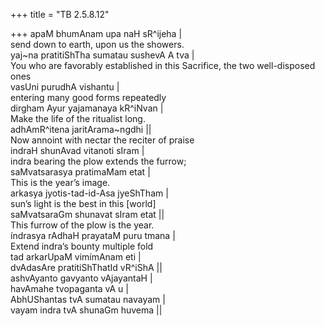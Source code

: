 +++
title = "TB 2.5.8.12"

+++
apaM bhumAnam upa naH sR^ijeha |  
send down to earth, upon us the showers.  
yaj\~na pratitiShTha sumatau sushevA A tva |  
You who are favorably established in this Sacrifice, the two
well-disposed ones  
vasUni purudhA vishantu |  
entering many good forms repeatedly  
dirgham Ayur yajamanaya kR^iNvan |  
Make the life of the ritualist long.  
adhAmR^itena jaritArama\~ngdhi ||  
Now annoint with nectar the reciter of praise  
indraH shunAvad vitanoti sIram |  
indra bearing the plow extends the furrow;  
saMvatsarasya pratimaMam etat |  
This is the year’s image.  
arkasya jyotis-tad-id-Asa jyeShTham |  
sun’s light is the best in this \[world\]  
saMvatsaraGm shunavat sIram etat ||  
This furrow of the plow is the year.  
índrasya rAdhaH prayataM puru tmana |  
Extend indra’s bounty multiple fold  
tad arkarUpaM vimímAnam eti |  
dvAdasAre pratitiShThatId vR^iShA ||  
ashvAyanto gavyanto vAjayantaH |  
havAmahe tvopaganta vA u |  
AbhUShantas tvA sumatau navayam |  
vayam indra tvA shunaGm huvema ||
